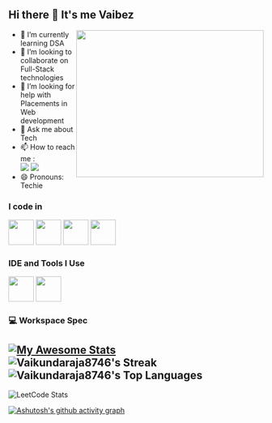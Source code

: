 ## Hi there 👋 It's me Vaibez


<img align="right" width="370" height="290" src="https://i.pinimg.com/originals/47/f0/34/47f0342cec72b800463bf003eac1257e.gif">
                                            
- 🌱 I’m currently learning DSA
- 👯 I’m looking to collaborate on Full-Stack technologies
- 🤔 I’m looking for help with Placements in Web development
- 💬 Ask me about Tech
- 📫 How to reach me :
<br /> [<img src="https://img.shields.io/badge/Gmail-D14836?style=for-the-badge&logo=gmail&logoColor=white" />](mailto:kvrajakvraja57@gmail.com) [<img src="https://img.shields.io/badge/LinkedIn-0077B5?style=for-the-badge&logo=linkedin&logoColor=white" />](https://www.linkedin.com/in/vaikundaraja-a-k/)
- 😄 Pronouns: Techie
 

### I code in
<img height="50" width="50" src="https://img.icons8.com/color/48/000000/java-coffee-cup-logo.png" /> <img height="50" width="50" src="https://img.icons8.com/color/48/000000/html-5.png" /> <img height="50" width="50" src="https://img.icons8.com/color/48/000000/css3.png" />
<img height="50" width="50" src="https://img.icons8.com/color/48/000000/javascript.png"/> 
### IDE and Tools I Use
<img height="50" width="50" src="https://img.icons8.com/color/48/000000/visual-studio-code-2019.png"/> <img height="50" width="50" src="https://img.icons8.com/color/50/000000/git.png"/> 


### 💻 Workspace Spec

[![My Awesome Stats](https://awesome-github-stats.azurewebsites.net/user-stats/Vaikundaraja8746?cardType=github&theme=github&preferLogin=false&Title=DDDDDD&Background=040101&Ring=DDDDDD&Text=FFFFFF)](https://git.io/awesome-stats-card)<br>
![Vaikundaraja8746's Streak](https://github-readme-streak-stats.herokuapp.com/?user=Vaikundaraja8746&theme=dark&hide_border=true)<br>
![Vaikundaraja8746's Top Languages](https://github-readme-stats.vercel.app/api/top-langs/?username=Vaikundaraja8746&theme=dark&show_icons=true&hide_border=true&layout=compact)<br>
---
![LeetCode Stats](https://leetcard.jacoblin.cool/Vaikundaraja_AK?theme=dark&font=Hepta%20Slab&ext=heatmap)

[![Ashutosh's github activity graph](https://github-readme-activity-graph.vercel.app/graph?username=Vaikundaraja8746&bg_color=050505&color=fffaff&line=342acb&point=d3cfcf&area=true&hide_border=true)](https://github.com/ashutosh00710/github-readme-activity-graph)
